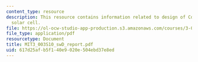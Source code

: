 ```yaml
---
content_type: resource
description: This resource contains information related to design of CdTe thin film
  solar cell.
file: https://ol-ocw-studio-app-production.s3.amazonaws.com/courses/3-003-principles-of-engineering-practice-spring-2010/617d25afb5f140e9020e504ebd37e8ed_MIT3_003S10_swD_report.pdf
file_type: application/pdf
resourcetype: Document
title: MIT3_003S10_swD_report.pdf
uid: 617d25af-b5f1-40e9-020e-504ebd37e8ed
---
```

